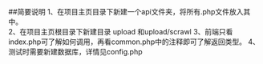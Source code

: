 ##简要说明
1、在项目主页目录下新建一个api文件夹，将所有.php文件放入其中。  
2、在项目主页根目录下新建目录 upload 和upload/scrawl
3、前端只看index.php可了解如何调用，再看common.php中的注释即可了解返回类型。
4、测试时需要新建数据库，详情见config.php